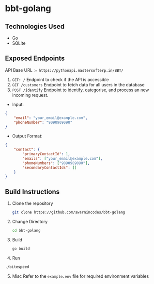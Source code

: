 # bbt-golang

## Technologies Used

- Go
- SQLite

## Exposed Endpoints

API Base URL := `https://pythonapi.mastersofterp.in/BBT/`

1. `GET: /`
Endpoint to check if the API is accessible
2. `GET /customers`
Endpoint to fetch data for all users in the database
3. `POST /identify`
Endpoint  to identify, categorise, and process an new incoming request.

- Input:

```json
{
    "email": "your_email@example.com",
    "phoneNumber": "9090909090"
}
```

- Output Format:

```json
{
    "contact": {
        "primaryContactId": 1,
        "emails": ["your_email@example.com"],
        "phoneNumbers": ["9090909090"],
        "secondaryContactIds": []
    }
}
```

## Build Instructions

1. Clone the repository

    ```sh
    git clone https://github.com/swarnimcodes/bbt-golang
    ```

2. Change Directory

    ```sh
    cd bbt-golang
    ```

3. Build

    ```sh
    go build
    ```

4. Run

```sh
./bitespeed
```

5. Misc
Refer to the `example.env` file for required environment variables
